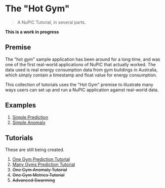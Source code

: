 # The "Hot Gym"

> A NuPIC Tutorial, in several parts.

**This is a work in progress**

## Premise

The "hot gym" sample application has been around for a long time, and was one of the first real-world applications of NuPIC that actually worked. The data used is real energy consumption data from gym buildings in Australia, which simply contain a timestamp and float value for energy consumption.

This collection of tutorials uses the "Hot Gym" premise to illustrate many ways users can set up and run a NuPIC application against real-world data.

## Examples

1. [Simple Prediction](simple/README.md)
2. [Simple Anomaly](anomaly/README.md)

## Tutorials

These are still being created.

1. [One Gym Prediction Tutorial](prediction/one_gym/README.md)
1. [Many Gyms Prediction Tutorial](prediction/many_gyms/README.md)
1. ~~One Gym Anomaly Tutorial~~
1. ~~One Gym Metrics Tutorial~~
1. ~~Advanced Swarming~~
